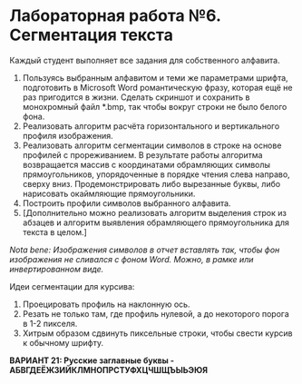 # Лабораторная работа №6. Сегментация текста

Каждый студент выполняет все задания для собственного алфавита.

1. Пользуясь выбранным алфавитом и теми же параметрами шрифта, подготовить в
Microsoft Word романтическую фразу, которая ещё не раз пригодится в жизни.
Сделать скриншот и сохранить в монохромный файл *.bmp, так чтобы вокруг
строки не было белого фона.
2. Реализовать алгоритм расчёта горизонтального и вертикального профиля
изображения.
3. Реализовать алгоритм сегментации символов в строке на основе профилей с
прореживанием. В результате работы алгоритма возвращается массив с
координатами обрамляющих символы прямоугольников, упорядоченные в порядке
чтения слева направо, сверху вниз. Продемонстрировать либо вырезанные буквы,
либо нарисовать окаймляющие прямоугольники.
4. Построить профили символов выбранного алфавита.
5. [Дополнительно можно реализовать алгоритм выделения строк из абзацев и
алгоритм выявления обрамляющего прямоугольника для текста в целом.]


_Nota bene: Изображения символов в отчет вставлять так, чтобы фон изображения не
сливался с фоном Word. Можно, в рамке или инвертированном виде._


Идеи сегментации для курсива:
1. Проецировать профиль на наклонную ось.
2. Резать не только там, где профиль нулевой, а до некоторого порога в 1-2 пикселя.
3. Хитрым образом сдвинуть пиксельные строки, чтобы свести курсив к обычному
шрифту.

**ВАРИАНТ 21: Русские заглавные буквы - АБВГДЕЁЖЗИЙКЛМНОПРСТУФХЦЧШЩЪЫЬЭЮЯ**